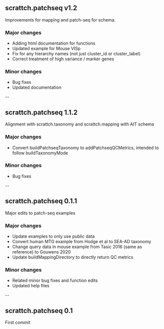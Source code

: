 ## scrattch.patchseq v1.2

Improvements for mapping and patch-seq for schema.

### Major changes
* Adding html documentation for functions
* Updated example for Mouse VISp
* Fix for any hierarchy names (not just cluster_id or cluster_label)
* Correct treatment of high variance / marker genes

### Minor changes
* Bug fixes
* Updated documentation

--

## scrattch.patchseq 1.1.2

Alignment with scrattch.taxonomy and scrattch.mapping with AIT schema

### Major changes
* Convert buildPatchseqTaxonomy to addPatchseqQCMetrics, intended to follow buildTaxonomyMode

### Minor changes
* Bug fixes

--

## scrattch.patchseq 0.1.1

Major edits to patch-seq examples 

### Major changes
* Update examples to only use public data
* Convert human MTG example from Hodge et al to SEA-AD taxonomy
* Change query data in mouse example from Tasic 2016 (same as reference) to Gouwens 2020
* Update buildMappingDirectory to directly return QC metrics

### Minor changes
* Related minor bug fixes and function edits
* Updated help files

--

## scrattch.patchseq 0.1

First commit